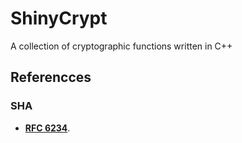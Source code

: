 # ShinyCrypt
A collection of cryptographic functions written in C++

## Referencces

### SHA
- [**RFC 6234**](https://datatracker.ietf.org/doc/html/rfc6234).
